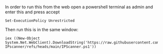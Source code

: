 In order to run this from the web open a powershell terminal as admin and enter this and press accept
```
Set-ExecutionPolicy Unrestricted
```

Then run this is in the same window:
```
iex ((New-Object System.Net.WebClient).DownloadString('https://raw.githubusercontent.com/alerion921/PS-IPscanner/refs/heads/main/IPScanner.ps1'))
```
